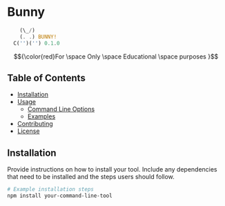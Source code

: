 # Bunny 
```rust
    (\_/)
    (. .) BUNNY!
  C('')('') 0.1.0
```
$${\color{red}For \space Only \space Educational \space purposes }$$

## Table of Contents
- [Installation](#installation)
- [Usage](#usage)
  - [Command Line Options](#command-line-options)
  - [Examples](#examples)
- [Contributing](#contributing)
- [License](#license)

## Installation
Provide instructions on how to install your tool. Include any dependencies that need to be installed and the steps users should follow.

```bash
# Example installation steps
npm install your-command-line-tool

